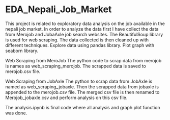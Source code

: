 # EDA_Nepali_Job_Market

This project is related to exploratory data analysis on the job available in the nepali job market.
In order to analyze the data first I have collect the data from Merojob and JobaAxle job search websites.
The BeautifulSoup library is used for web scraping.
The data collected is then cleaned up with different techniques. 
Explore data using pandas library.
Plot graph with seaborn library.


Web Scraping from MeroJob
The python code to scrap data from merojob is names as web_scraping_merojob. The scrapped data is saved to merojob.csv file.

Web Scraping from JobAxle
The python to scrap data from JobAxle is named as web_scraping_jobaxle. Then the scrapped data from jobaxle is appended to the merojob.csv file. The merged csv file is then renamed to Merojob_jobaxle.csv and perform analysis on this csv file.

The analysis.ipynb is final code where all analysis and graph plot function was done.
